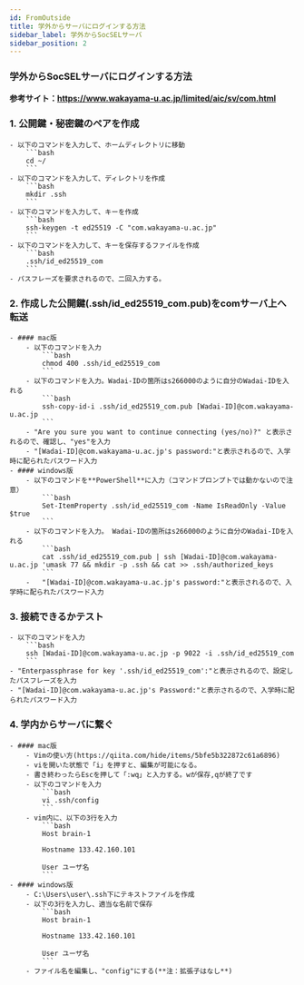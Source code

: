 ```yaml
---
id: FromOutside
title: 学外からサーバにログインする方法
sidebar_label: 学外からSocSELサーバ
sidebar_position: 2
---
```

 
### 学外からSocSELサーバにログインする方法
**参考サイト：https://www.wakayama-u.ac.jp/limited/aic/sv/com.html**
 
### 1. 公開鍵・秘密鍵のペアを作成
 
    - 以下のコマンドを入力して、ホームディレクトリに移動
        ```bash
        cd ~/
        ```
    - 以下のコマンドを入力して、ディレクトリを作成
        ```bash
        mkdir .ssh
        ```
    - 以下のコマンドを入力して、キーを作成
        ```bash
        ssh-keygen -t ed25519 -C "com.wakayama-u.ac.jp"
        ```
    - 以下のコマンドを入力して、キーを保存するファイルを作成
        ```bash
        .ssh/id_ed25519_com
        ```
    - パスフレーズを要求されるので、二回入力する。
 
### 2. 作成した公開鍵(.ssh/id_ed25519_com.pub)をcomサーバ上へ転送
 
    - #### mac版
        - 以下のコマンドを入力
            ```bash
            chmod 400 .ssh/id_ed25519_com
            ```
        - 以下のコマンドを入力。Wadai-IDの箇所はs266000のように自分のWadai-IDを入れる 
            ```bash
            ssh-copy-id-i .ssh/id_ed25519_com.pub [Wadai-ID]@com.wakayama-u.ac.jp
            ```
        - "Are you sure you want to continue connecting (yes/no)?" と表示されるので、確認し、"yes"を入力 
        - "[Wadai-ID]@com.wakayama-u.ac.jp's password:"と表示されるので、入学時に配られたパスワード入力 
    - #### windows版
        - 以下のコマンドを**PowerShell**に入力（コマンドプロンプトでは動かないので注意） 
            ```bash
            Set-ItemProperty .ssh/id_ed25519_com -Name IsReadOnly -Value $true
            ```
        - 以下のコマンドを入力。 Wadai-IDの箇所はs266000のように自分のWadai-IDを入れる
            ```bash
            cat .ssh/id_ed25519_com.pub | ssh [Wadai-ID]@com.wakayama-u.ac.jp 'umask 77 && mkdir -p .ssh && cat >> .ssh/authorized_keys
            ```
        -   "[Wadai-ID]@com.wakayama-u.ac.jp's password:"と表示されるので、入学時に配られたパスワード入力 
 
### 3. 接続できるかテスト
    - 以下のコマンドを入力
        ```bash
        ssh [Wadai-ID]@com.wakayama-u.ac.jp -p 9022 -i .ssh/id_ed25519_com
        ```
    - "Enterpassphrase for key '.ssh/id_ed25519_com':"と表示されるので、設定したパスフレーズを入力
    - "[Wadai-ID]@com.wakayama-u.ac.jp's Password:"と表示されるので、入学時に配られたパスワード入力 
 
### 4. 学内からサーバに繋ぐ
    - #### mac版
        - Vimの使い方(https://qiita.com/hide/items/5bfe5b322872c61a6896) 
        - viを開いた状態で「i」を押すと、編集が可能になる。
        - 書き終わったらEscを押して「:wq」と入力する。wが保存,qが終了です
        - 以下のコマンドを入力
            ```bash
            vi .ssh/config
            ```
        - vim内に、以下の3行を入力 
            ```bash
            Host brain-1 

            Hostname 133.42.160.101 

            User ユーザ名 
            ```
    - #### windows版
        - C:\Users\user\.ssh下にテキストファイルを作成 
        - 以下の3行を入力し、適当な名前で保存 
            ```bash
            Host brain-1 
 
            Hostname 133.42.160.101 
 
            User ユーザ名 
            ```
        - ファイル名を編集し、"config"にする(**注：拡張子はなし**)